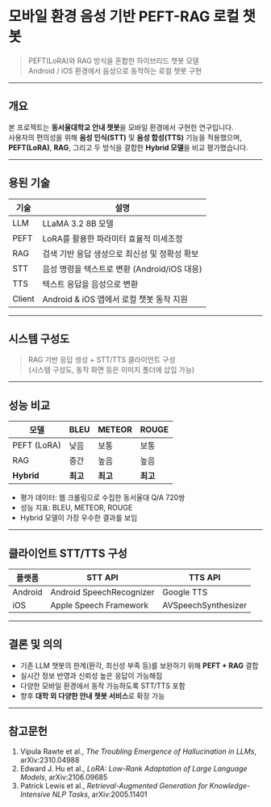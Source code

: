 # 모바일 환경 음성 기반 PEFT-RAG 로컬 챗봇

> PEFT(LoRA)와 RAG 방식을 혼합한 하이브리드 챗봇 모델  
> Android / iOS 환경에서 음성으로 동작하는 로컬 챗봇 구현

---

## 개요

본 프로젝트는 **동서울대학교 안내 챗봇**을 모바일 환경에서 구현한 연구입니다.  
사용자의 편의성을 위해 **음성 인식(STT)** 및 **음성 합성(TTS)** 기능을 적용했으며,  
**PEFT(LoRA)**, **RAG**, 그리고 두 방식을 결합한 **Hybrid 모델**을 비교 평가했습니다.

---

## 용된 기술

| 기술 | 설명 |
|------|------|
| LLM | LLaMA 3.2 8B 모델 |
| PEFT | LoRA를 활용한 파라미터 효율적 미세조정 |
| RAG | 검색 기반 응답 생성으로 최신성 및 정확성 확보 |
| STT | 음성 명령을 텍스트로 변환 (Android/iOS 대응) |
| TTS | 텍스트 응답을 음성으로 변환 |
| Client | Android & iOS 앱에서 로컬 챗봇 동작 지원 |

---

## 시스템 구성도

> RAG 기반 응답 생성 + STT/TTS 클라이언트 구성  
(시스템 구성도, 동작 화면 등은 이미지 폴더에 삽입 가능)

---

## 성능 비교

| 모델        | BLEU | METEOR | ROUGE |
|-------------|------|--------|--------|
| PEFT (LoRA) | 낮음 | 보통   | 보통   |
| RAG         | 중간 | 높음   | 높음   |
| **Hybrid**  | **최고** | **최고** | **최고** |

- 평가 데이터: 웹 크롤링으로 수집한 동서울대 Q/A 720쌍  
- 성능 지표: BLEU, METEOR, ROUGE  
- Hybrid 모델이 가장 우수한 결과를 보임

---

## 클라이언트 STT/TTS 구성

| 플랫폼   | STT API | TTS API |
|----------|----------|---------|
| Android  | Android SpeechRecognizer | Google TTS |
| iOS      | Apple Speech Framework | AVSpeechSynthesizer |

---

## 결론 및 의의

- 기존 LLM 챗봇의 한계(환각, 최신성 부족 등)를 보완하기 위해 **PEFT + RAG** 결합
- 실시간 정보 반영과 신뢰성 높은 응답이 가능해짐
- 다양한 모바일 환경에서 동작 가능하도록 STT/TTS 포함
- 향후 **대학 외 다양한 안내 챗봇 서비스**로 확장 가능

---

## 참고문헌

1. Vipula Rawte et al., *The Troubling Emergence of Hallucination in LLMs*, arXiv:2310.04988  
2. Edward J. Hu et al., *LoRA: Low-Rank Adaptation of Large Language Models*, arXiv:2106.09685  
3. Patrick Lewis et al., *Retrieval-Augmented Generation for Knowledge-Intensive NLP Tasks*, arXiv:2005.11401
